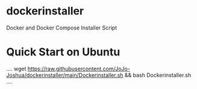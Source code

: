# dockerinstaller
Docker and Docker Compose Installer Script

# Quick Start on Ubuntu
....
wget https://raw.githubusercontent.com/JoJo-Joshua/dockerinstaller/main/Dockerinstaller.sh && bash Dockerinstaller.sh
....
